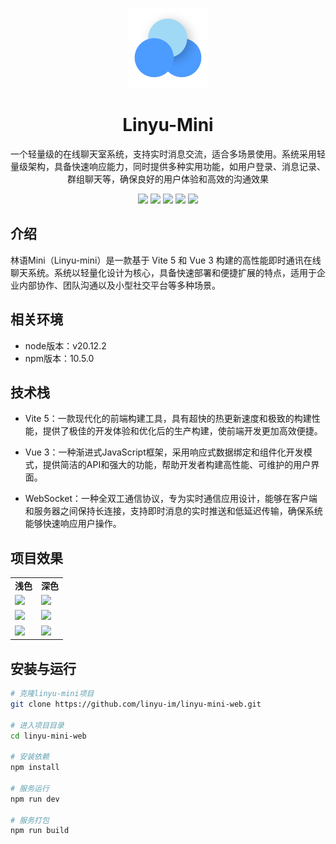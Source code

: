 <p align="center">
  <img width="128px" src=".github/logo.png" />
</p>
<div  align="center">
<h1>Linyu-Mini</h1>
<p>一个轻量级的在线聊天室系统，支持实时消息交流，适合多场景使用。系统采用轻量级架构，具备快速响应能力，同时提供多种实用功能，如用户登录、消息记录、群组聊天等，确保良好的用户体验和高效的沟通效果</p>
<img src="https://img.shields.io/badge/Vue-3.0-42b983?logo=vue.js&logoColor=42b983">
<img src="https://img.shields.io/badge/Vite-5.0-646cff?logo=vite&logoColor=646cff">
<img src="https://img.shields.io/badge/TailwindCSS-3.x-38bdf8?logo=tailwindcss&logoColor=38bdf8">
<img src="https://img.shields.io/badge/Node.js-20.0-339933?logo=node.js&logoColor=white">
<img src="https://img.shields.io/badge/🍍Pinia-2.3-42b983">
</div>

## 介绍

林语Mini（Linyu-mini）是一款基于 Vite 5 和 Vue 3 构建的高性能即时通讯在线聊天系统。系统以轻量化设计为核心，具备快速部署和便捷扩展的特点，适用于企业内部协作、团队沟通以及小型社交平台等多种场景。

## 相关环境

- node版本：v20.12.2
- npm版本：10.5.0

## 技术栈

- Vite 5：一款现代化的前端构建工具，具有超快的热更新速度和极致的构建性能，提供了极佳的开发体验和优化后的生产构建，使前端开发更加高效便捷。

- Vue 3：一种渐进式JavaScript框架，采用响应式数据绑定和组件化开发模式，提供简洁的API和强大的功能，帮助开发者构建高性能、可维护的用户界面。

- WebSocket：一种全双工通信协议，专为实时通信应用设计，能够在客户端和服务器之间保持长连接，支持即时消息的实时推送和低延迟传输，确保系统能够快速响应用户操作。

## 项目效果
<table>
  <tr>
      <td width="50%" align="center"><b>浅色</b></td>
      <td width="50%" align="center"><b>深色</b></td>
  </tr>
  <tr>
     <td><img src="https://github.com/user-attachments/assets/7460447a-c0ce-41e4-8753-b4c24c61d29f"/></td>
     <td><img src="https://github.com/user-attachments/assets/d5bb00aa-5d42-43d9-ac86-7d848f22589a"/></td>
  </tr>
  <tr>
     <td><img src="https://github.com/user-attachments/assets/87488c61-d9a8-4ef7-bfee-b1cb08aac74b"/></td>
     <td><img src="https://github.com/user-attachments/assets/9e3e8469-46fc-4c6f-9513-9154ec921c9a"/></td>
  </tr>
  <tr>
     <td><img src="https://github.com/user-attachments/assets/591df13b-0b80-4c64-a437-f377ff2a27d3"/></td>
     <td><img src="https://github.com/user-attachments/assets/e682ca36-44eb-4af0-a1cd-0bfdef7a7935"/></td>
  </tr>
</table>

## 安装与运行

```bash
# 克隆linyu-mini项目
git clone https://github.com/linyu-im/linyu-mini-web.git

# 进入项目目录
cd linyu-mini-web

# 安装依赖
npm install

# 服务运行
npm run dev

# 服务打包
npm run build
```

